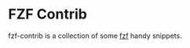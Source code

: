 FZF Contrib
============

fzf-contrib is a collection of some [fzf](https://github.com/junegunn/fzf) handy snippets.



